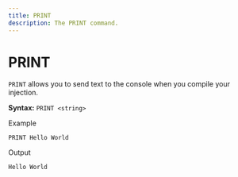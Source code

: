 ```yaml
---
title: PRINT
description: The PRINT command.
---
```


# PRINT
`PRINT` allows you to send text to the console when you compile your injection.

**Syntax:** `PRINT <string>`

Example
```
PRINT Hello World
```

Output
```
Hello World
```